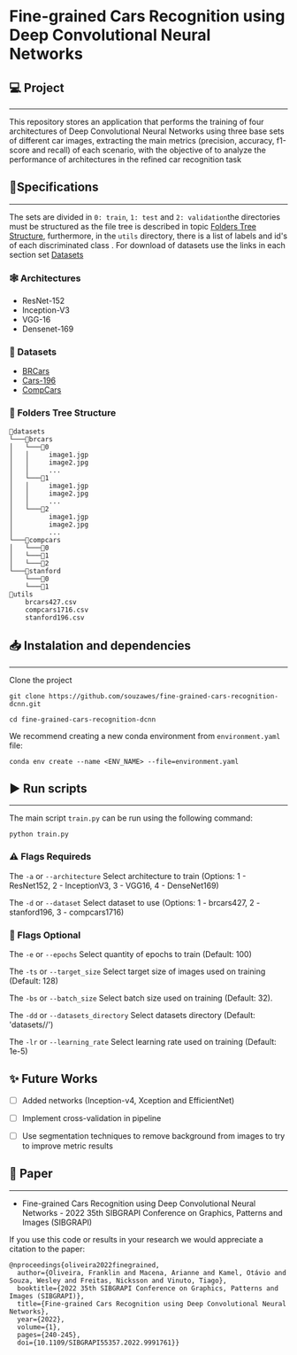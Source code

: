 # Fine-grained Cars Recognition using Deep Convolutional Neural Networks


## 💻 Project
___

This repository stores an application that performs the training of four architectures of Deep Convolutional Neural Networks using three base sets of different car images, extracting the main metrics (precision, accuracy, f1-score and recall) of each scenario, with the objective of to analyze the performance of architectures in the refined car recognition task

## 📝Specifications
___

The sets are divided in ``0: train``, ``1: test`` and ``2: validation``the directories must be structured as the file tree is described in topic [Folders Tree Structure](#📁-folders-tree-structure), furthermore, in the `utils` directory, there is a list of labels and id's of each discriminated class . For download of datasets use the links in each section set [Datasets](#🚗-datasets) 

### 🕸 Architectures

- ResNet-152
- Inception-V3
- VGG-16
- Densenet-169

### 🚗 Datasets

- [BRCars](https://github.com/danimtk/brcars-dataset)
- [Cars-196](http://ai.stanford.edu/~jkrause/cars/car_dataset.html)
- [CompCars](http://mmlab.ie.cuhk.edu.hk/datasets/comp_cars/)

### 📁 Folders Tree Structure 
```
📂datasets
└───📂brcars
│   └───📂0
│   │     image1.jgp
│   │     image2.jpg
│   │     ...
│   └───📂1
│   │     image1.jgp
│   │     image2.jpg
│   │     ...
│   └───📂2
│         image1.jgp
│         image2.jpg
│         ...
└───📂compcars
│   └───📂0
│   └───📂1
│   └───📂2
└───📂stanford
    └───📂0
    └───📂1
📂utils
    brcars427.csv
    compcars1716.csv
    stanford196.csv
```


## 📥 Instalation and dependencies
___

Clone the project

```
git clone https://github.com/souzawes/fine-grained-cars-recognition-dcnn.git
```

```
cd fine-grained-cars-recognition-dcnn
```

We recommend creating a new conda environment from ``environment.yaml`` file:

```
conda env create --name <ENV_NAME> --file=environment.yaml
```

## ▶ Run scripts
___

The main script ```train.py``` can be run using the following command:

```
python train.py
```

### ⚠️ Flags Requireds 

The ```-a``` or ```--architecture``` Select architecture to train (Options: 1 - ResNet152, 2 - InceptionV3, 3 - VGG16, 4 - DenseNet169)

The ```-d``` or ```--dataset``` Select dataset to use (Options: 1 - brcars427, 2 - stanford196, 3 - compcars1716)


### 🔵 Flags Optional

The ```-e``` or ```--epochs``` Select quantity of epochs to train (Default: 100)

The ```-ts``` or ```--target_size``` Select target size of images used on training (Default: 128)

The ```-bs``` or ```--batch_size``` Select batch size used on training (Default: 32).

The ```-dd``` or ```--datasets_directory``` Select datasets directory (Default: 'datasets//')

The ```-lr``` or ```--learning_rate``` Select learning rate used on training (Default: 1e-5)

## ✨ Future Works

- [ ] Added networks (Inception-v4, Xception and EfficientNet)
- [ ] Implement cross-validation in pipeline
- [ ] Use segmentation techniques to remove background from images to try to improve metric results


## 📄 Paper
___

- Fine-grained Cars Recognition using Deep Convolutional Neural Networks - 2022 35th SIBGRAPI Conference on Graphics, Patterns and Images (SIBGRAPI)

If you use this code or results in your research we would appreciate a citation to the paper:

```
@nproceedings{oliveira2022finegrained,
  author={Oliveira, Franklin and Macena, Arianne and Kamel, Otávio and Souza, Wesley and Freitas, Nicksson and Vinuto, Tiago},
  booktitle={2022 35th SIBGRAPI Conference on Graphics, Patterns and Images (SIBGRAPI)}, 
  title={Fine-grained Cars Recognition using Deep Convolutional Neural Networks}, 
  year={2022},
  volume={1},
  pages={240-245},
  doi={10.1109/SIBGRAPI55357.2022.9991761}}
```
